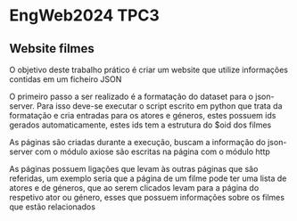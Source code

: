 # EngWeb2024 TPC3

## Website filmes

O objetivo deste trabalho prático é criar um website que utilize informações contidas em um ficheiro JSON

O primeiro passo a ser realizado é a formatação do dataset para o json-server. Para isso deve-se executar o script escrito em python que trata da formatação e cria entradas para os atores e géneros, estes possuem ids gerados automaticamente, estes ids tem a estrutura do $oid dos filmes

As páginas são criadas durante a execução, buscam a informação do json-server com o módulo axiose são escritas na página com o módulo http

As páginas possuem ligações que levam às outras páginas que são referidas, um exemplo seria que a página de um filme pode ter uma lista de atores e de géneros, que ao serem clicados levam para a página do respetivo ator ou género, esses que possuem informações sobre os filmes que estão relacionados
